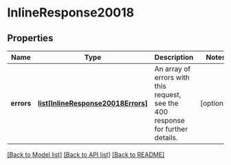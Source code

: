 # InlineResponse20018

## Properties
Name | Type | Description | Notes
------------ | ------------- | ------------- | -------------
**errors** | [**list[InlineResponse20018Errors]**](InlineResponse20018Errors.md) | An array of errors with this request, see the 400 response for further details. | [optional] 

[[Back to Model list]](../README.md#documentation-for-models) [[Back to API list]](../README.md#documentation-for-api-endpoints) [[Back to README]](../README.md)

